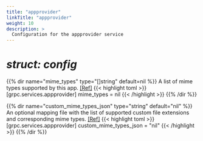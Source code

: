 ```yaml
---
title: "appprovider"
linkTitle: "appprovider"
weight: 10
description: >
  Configuration for the appprovider service
---
```


# _struct: config_

{{% dir name="mime_types" type="[]string" default=nil %}}
A list of mime types supported by this app. [[Ref]](https://github.com/cs3org/reva/tree/master/internal/grpc/services/appprovider/appprovider.go#L68)
{{< highlight toml >}}
[grpc.services.appprovider]
mime_types = nil
{{< /highlight >}}
{{% /dir %}}

{{% dir name="custom_mime_types_json" type="string" default="nil" %}}
An optional mapping file with the list of supported custom file extensions and corresponding mime types. [[Ref]](https://github.com/cs3org/reva/tree/master/internal/grpc/services/appprovider/appprovider.go#L69)
{{< highlight toml >}}
[grpc.services.appprovider]
custom_mime_types_json = "nil"
{{< /highlight >}}
{{% /dir %}}

